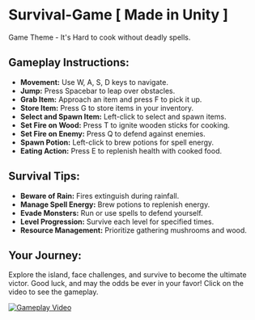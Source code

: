 # Survival-Game [ Made in Unity ]

Game Theme - It's Hard to cook without deadly spells.

## Gameplay Instructions:

- **Movement:** Use W, A, S, D keys to navigate.
- **Jump:** Press Spacebar to leap over obstacles.
- **Grab Item:** Approach an item and press F to pick it up.
- **Store Item:** Press G to store items in your inventory.
- **Select and Spawn Item:** Left-click to select and spawn items.
- **Set Fire on Wood:** Press T to ignite wooden sticks for cooking.
- **Set Fire on Enemy:** Press Q to defend against enemies.
- **Spawn Potion:** Left-click to brew potions for spell energy.
- **Eating Action:** Press E to replenish health with cooked food.

## Survival Tips:

- **Beware of Rain:** Fires extinguish during rainfall.
- **Manage Spell Energy:** Brew potions to replenish energy.
- **Evade Monsters:** Run or use spells to defend yourself.
- **Level Progression:** Survive each level for specified times.
- **Resource Management:** Prioritize gathering mushrooms and wood.

## Your Journey:

Explore the island, face challenges, and survive to become the ultimate victor. Good luck, and may the odds be ever in your favor! Click on the video to see the gameplay.

[![Gameplay Video](https://img.youtube.com/vi/skUOGGozj-A/0.jpg)](https://www.youtube.com/watch?v=skUOGGozj-A)
